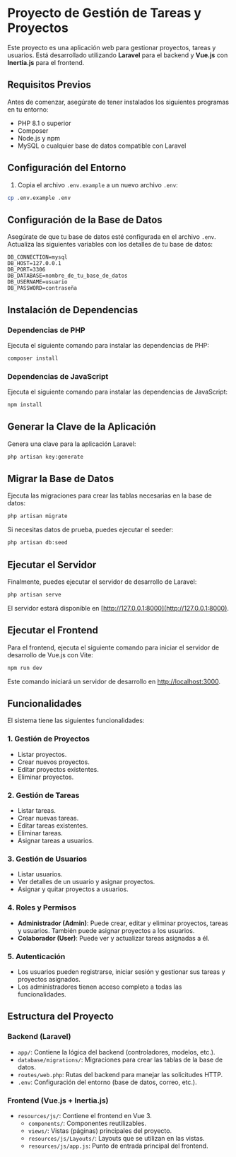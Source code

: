 
# Proyecto de Gestión de Tareas y Proyectos

Este proyecto es una aplicación web para gestionar proyectos, tareas y usuarios. Está desarrollado utilizando **Laravel** para el backend y **Vue.js** con **Inertia.js** para el frontend.

## Requisitos Previos

Antes de comenzar, asegúrate de tener instalados los siguientes programas en tu entorno:

- PHP 8.1 o superior
- Composer
- Node.js y npm
- MySQL o cualquier base de datos compatible con Laravel

## Configuración del Entorno

1. Copia el archivo `.env.example` a un nuevo archivo `.env`:

```bash
cp .env.example .env
```

## Configuración de la Base de Datos

Asegúrate de que tu base de datos esté configurada en el archivo `.env`. Actualiza las siguientes variables con los detalles de tu base de datos:

```env
DB_CONNECTION=mysql
DB_HOST=127.0.0.1
DB_PORT=3306
DB_DATABASE=nombre_de_tu_base_de_datos
DB_USERNAME=usuario
DB_PASSWORD=contraseña
```

## Instalación de Dependencias

### Dependencias de PHP

Ejecuta el siguiente comando para instalar las dependencias de PHP:

```bash
composer install
```

### Dependencias de JavaScript

Ejecuta el siguiente comando para instalar las dependencias de JavaScript:

```bash
npm install
```

## Generar la Clave de la Aplicación

Genera una clave para la aplicación Laravel:

```bash
php artisan key:generate
```

## Migrar la Base de Datos

Ejecuta las migraciones para crear las tablas necesarias en la base de datos:

```bash
php artisan migrate
```

Si necesitas datos de prueba, puedes ejecutar el seeder:

```bash
php artisan db:seed
```

## Ejecutar el Servidor

Finalmente, puedes ejecutar el servidor de desarrollo de Laravel:

```bash
php artisan serve
```

El servidor estará disponible en [http://127.0.0.1:8000](http://127.0.0.1:8000).

## Ejecutar el Frontend

Para el frontend, ejecuta el siguiente comando para iniciar el servidor de desarrollo de Vue.js con Vite:

```bash
npm run dev
```

Este comando iniciará un servidor de desarrollo en [http://localhost:3000](http://localhost:3000).

## Funcionalidades

El sistema tiene las siguientes funcionalidades:

### 1. Gestión de Proyectos

- Listar proyectos.
- Crear nuevos proyectos.
- Editar proyectos existentes.
- Eliminar proyectos.

### 2. Gestión de Tareas

- Listar tareas.
- Crear nuevas tareas.
- Editar tareas existentes.
- Eliminar tareas.
- Asignar tareas a usuarios.

### 3. Gestión de Usuarios

- Listar usuarios.
- Ver detalles de un usuario y asignar proyectos.
- Asignar y quitar proyectos a usuarios.

### 4. Roles y Permisos

- **Administrador (Admin)**: Puede crear, editar y eliminar proyectos, tareas y usuarios. También puede asignar proyectos a los usuarios.
- **Colaborador (User)**: Puede ver y actualizar tareas asignadas a él.

### 5. Autenticación

- Los usuarios pueden registrarse, iniciar sesión y gestionar sus tareas y proyectos asignados.
- Los administradores tienen acceso completo a todas las funcionalidades.

## Estructura del Proyecto

### Backend (Laravel)

- `app/`: Contiene la lógica del backend (controladores, modelos, etc.).
- `database/migrations/`: Migraciones para crear las tablas de la base de datos.
- `routes/web.php`: Rutas del backend para manejar las solicitudes HTTP.
- `.env`: Configuración del entorno (base de datos, correo, etc.).

### Frontend (Vue.js + Inertia.js)

- `resources/js/`: Contiene el frontend en Vue 3.
  - `components/`: Componentes reutilizables.
  - `views/`: Vistas (páginas) principales del proyecto.
  - `resources/js/Layouts/`: Layouts que se utilizan en las vistas.
  - `resources/js/app.js`: Punto de entrada principal del frontend.





